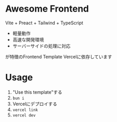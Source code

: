 # Awesome Frontend

Vite + Preact + Tailwind + TypeScript

- 軽量動作
- 高速な開発環境
- サーバーサイドの処理に対応

が特徴のFrontend Template
Vercelに依存しています

# Usage
1. "Use this template"する
2. `bun i`
3. Vercelにデプロイする
4. `vercel link`
5. `vercel dev`
